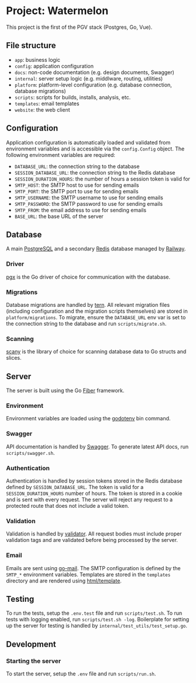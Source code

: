 # Project: Watermelon

This project is the first of the PGV stack (Postgres, Go, Vue).

## File structure

- `app`: business logic
- `config`: application configuration
- `docs`: non-code documentation (e.g. design documents, Swagger)
- `internal`: server setup logic (e.g. middlware, routing, utilities)
- `platform`: platform-level configuration (e.g. database connection, database migrations)
- `scripts`: scripts for builds, installs, analysis, etc.
- `templates`: email templates
- `website`: the web client

## Configuration

Application configuration is automatically loaded and validated from environment variables and is accessible via the `config.Config` object. The following environment variables are required:
- `DATABASE_URL`: the connection string to the database
- `SESSION_DATABASE_URL`: the connection string to the Redis database
- `SESSION_DURATION_HOURS`: the number of hours a session token is valid for
- `SMTP_HOST`: the SMTP host to use for sending emails
- `SMTP_PORT`: the SMTP port to use for sending emails
- `SMTP_USERNAME`: the SMTP username to use for sending emails
- `SMTP_PASSWORD`: the SMTP password to use for sending emails
- `SMTP_FROM`: the email address to use for sending emails
- `BASE_URL`: the base URL of the server

## Database

A main [PostgreSQL](https://www.postgresql.org/) and a secondary [Redis](https://redis.io/) database managed by [Railway](https://railway.app/).

### Driver

[pgx](https://github.com/jackc/pgx) is the Go driver of choice for communication with the database.

### Migrations

Database migrations are handled by [tern](https://github.com/jackc/tern). All relevant migration files (including configuration and the migration scripts themselves) are stored in `platform/migrations`. To migrate, ensure the `DATABASE_URL` env var is set to the connection string to the database and run `scripts/migrate.sh`.

### Scanning

[scany](https://github.com/georgysavva/scany) is the library of choice for scanning database data to Go structs and slices.

## Server

The server is built using the Go [Fiber](https://github.com/gofiber/fiber) framework.

### Environment

Environment variables are loaded using the [godotenv](https://github.com/joho/godotenv) bin command.

### Swagger

API documentation is handled by [Swagger](https://github.com/gofiber/swagger). To generate latest API docs, run `scripts/swagger.sh`.

### Authentication

Authentication is handled by session tokens stored in the Redis database defined by `SESSION_DATABASE_URL`. The token is valid for a `SESSION_DURATION_HOURS` number of hours. The token is stored in a cookie and is sent with every request. The server will reject any request to a protected route that does not include a valid token.

### Validation

Validation is handled by [validator](https://github.com/go-playground/validator). All request bodies must include proper validation tags and are validated before being processed by the server.

### Email

Emails are sent using [go-mail](https://github.com/wneessen/go-mail). The SMTP configuration is defined by the `SMTP_*` environment variables. Templates are stored in the `templates` directory and are rendered using [html/template](https://pkg.go.dev/html/template).

## Testing

To run the tests, setup the `.env.test` file and run `scripts/test.sh`. To run tests with logging enabled, run `scripts/test.sh -log`. Boilerplate for setting up the server for testing is handled by `internal/test_utils/test_setup.go`.

## Development

### Starting the server

To start the server, setup the `.env` file and run `scripts/run.sh`.

